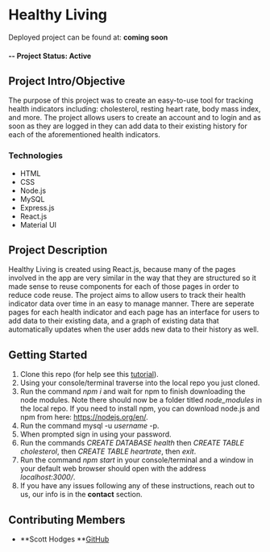 # Healthy Living

Deployed project can be found at: **coming soon**

#### -- Project Status: Active

## Project Intro/Objective
The purpose of this project was to create an easy-to-use tool for tracking health indicators including: cholesterol, resting heart rate, body mass index, and more. The project allows users to create an account and to login and as soon as they are logged in they can add data to their existing history for each of the aforementioned health indicators.

### Technologies
* HTML
* CSS
* Node.js
* MySQL
* Express.js
* React.js
* Material UI

## Project Description
Healthy Living is created using React.js, because many of the pages involved in the app are very similar in the way that they are structured so it made sense to reuse components for each of those pages in order to reduce code reuse. The project aims to allow users to track their health indicator data over time in an easy to manage manner. There are seperate pages for each health indicator and each page has an interface for users to add data to their existing data, and a graph of existing data that automatically updates when the user adds new data to their history as well.

## Getting Started

1. Clone this repo (for help see this [tutorial](https://help.github.com/articles/cloning-a-repository/)).
2. Using your console/terminal traverse into the local repo you just cloned.
3. Run the command *npm i* and wait for npm to finish downloading the node modules. Note there should now be a folder titled *node_modules* in the local repo. If you need to install npm, you can download node.js and npm from here: https://nodejs.org/en/.
4. Run the command mysql -u *username* -p.
5. When prompted sign in using your password.
5. Run the commands *CREATE DATABASE health* then *CREATE TABLE cholesterol*, then *CREATE TABLE heartrate*, then *exit*. 
6. Run the command *npm start* in your console/terminal and a window in your default web browser should open with the address *localhost:3000/*.
7. If you have any issues following any of these instructions, reach out to us, our info is in the **contact** section.


## Contributing Members
* **Scott Hodges **[GitHub](http://github.com)

